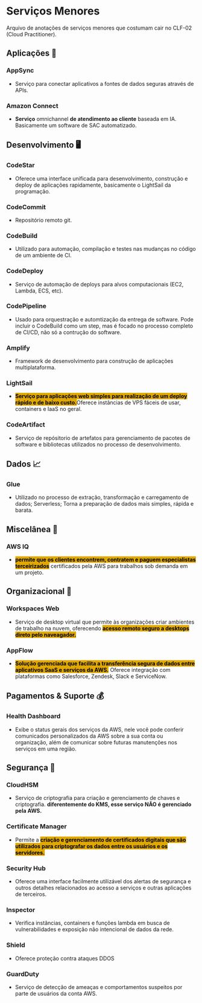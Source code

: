 # Serviços Menores
Arquivo de anotações de serviços menores que costumam cair no CLF-02 (Cloud Practitioner).

## Aplicações 📱
### AppSync
- Serviço para conectar aplicativos a fontes de dados seguras através de APIs.

### Amazon Connect
- **Serviço** omnichannel **de atendimento ao cliente** baseada em IA. Basicamente um software de SAC automatizado.


## Desenvolvimento 🖥️
### CodeStar
- Oferece uma interface unificada para desenvolvimento, construção e deploy de aplicações rapidamente, basicamente o LightSail da programação.

### CodeCommit
- Repositório remoto git.

### CodeBuild
- Utilizado para automação, compilação e testes nas mudanças no código de um ambiente de CI.

### CodeDeploy
- Serviço de automação de deploys para alvos computacionais (EC2, Lambda, ECS, etc).

### CodePipeline
- Usado para orquestração e automtização da entrega de software. Pode incluir o CodeBuild como um step, mas é focado no processo completo de CI/CD, não só a contrução do software.

### Amplify
- Framework de desenvolvimento para construção de aplicações multiplataforma.

### LightSail
- <span style="background-color: #e0a800; color: black;font-weight:bold">Serviço para aplicações web simples para realização de um deploy rápido e de baixo custo.</span>Oferece instâncias de VPS fáceis de usar, containers e IaaS no geral.

### CodeArtifact
- Serviço de repósitorio de artefatos para gerenciamento de pacotes de software e bibliotecas utilizados no processo de desenvolvimento.


## Dados 📈
### Glue
- Utilizado no processo de extração, transformação e carregamento de dados; Serverless; Torna a preparação de dados mais simples, rápida e barata.


## Miscelânea 👀
### AWS IQ
- <span style="background-color: #e0a800; color: black;font-weight:bold">permite que os clientes encontrem, contratem e paguem especialistas terceirizados</span> certificados pela AWS para trabalhos sob demanda em um projeto.


## Organizacional 🏨
### Workspaces Web
- Serviço de desktop virtual que permite às organizações criar ambientes de trabalho na nuvem, oferecendo <span style="background-color: #e0a800; color: black;font-weight:bold">acesso remoto seguro a desktops direto pelo naveagador.</span>

### AppFlow
- <span style="background-color: #e0a800; color: black;font-weight:bold">Solução gerenciada que facilita a transferência segura de dados entre aplicativos SaaS e serviços da AWS.</span> Oferece integração com plataformas como Salesforce, Zendesk, Slack e ServiceNow.


## Pagamentos & Suporte 💰
### Health Dashboard
- Exibe o status gerais dos serviços da AWS, nele você pode conferir comunicados personalizados da AWS sobre a sua conta ou organização, além de comunicar sobre futuras manutenções nos serviços em uma região.


## Segurança 🔑
### CloudHSM
- Serviço de criptografia para criação e gerenciamento de chaves e criptografia. **diferentemente do KMS, esse serviço NÃO é gerenciado pela AWS.**

### Certificate Manager
- Permite a <span style="background-color: #e0a800; color: black;font-weight:bold">criação e gerenciamento de certificados digitais que são utilizados para criptografar os dados entre os usuários e os servidores.</span>

### Security Hub
- Oferece uma interface facilmente utilizável dos alertas de segurança e outros detalhes relacionados ao acesso a serviços e outras aplicações de terceiros.

### Inspector
- Verifica instâncias, containers e funções lambda em busca de vulnerabilidades e exposição não intencional de dados da rede.

### Shield
- Oferece proteção contra ataques DDOS

### GuardDuty
- Serviço de detecção de ameaças e comportamentos suspeitos por parte de usuários da conta AWS.
